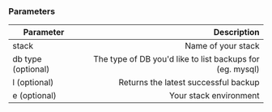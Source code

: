 

### Parameters



|		Parameter 	 |   Description    |
|---------------------|----------------:|
| stack 			 	|Name of your stack|
| db type (optional)|The type of DB you'd like to list backups for (eg. mysql)|
| l (optional) 	  	|Returns the latest successful backup|
| e (optional) 		|Your stack environment|
